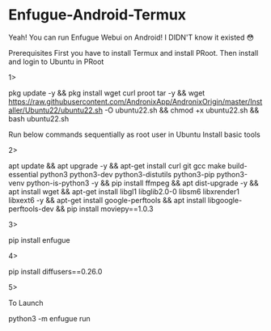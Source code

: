 # Enfugue-Android-Termux
Yeah! You can run  Enfugue Webui on Android! I DIDN'T know it existed 😳 






Prerequisites First you have to install Termux and install PRoot. Then install and login to Ubuntu in PRoot


1>


pkg update -y && pkg install wget curl proot tar -y && wget https://raw.githubusercontent.com/AndronixApp/AndronixOrigin/master/Installer/Ubuntu22/ubuntu22.sh -O ubuntu22.sh && chmod +x ubuntu22.sh && bash ubuntu22.sh


 Run below commands sequentially as root user in Ubuntu
Install basic tools


2>

apt update && apt upgrade -y && apt-get install curl git gcc make build-essential python3 python3-dev python3-distutils python3-pip python3-venv python-is-python3 -y && pip install ffmpeg && apt dist-upgrade -y && apt install wget && apt-get install libgl1 libglib2.0-0 libsm6 libxrender1 libxext6 -y && apt-get install google-perftools &&
apt install libgoogle-perftools-dev && pip install moviepy==1.0.3


3>


pip install enfugue


4>

pip install diffusers==0.26.0

5>


To Launch

python3 -m enfugue run



